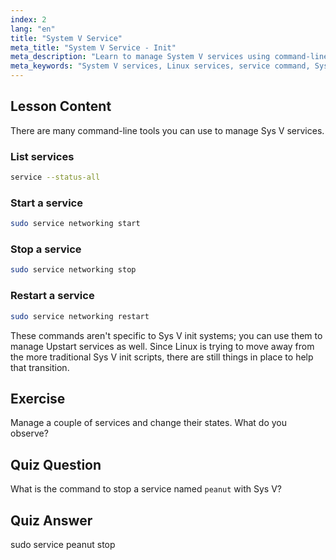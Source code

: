 ```yaml
---
index: 2
lang: "en"
title: "System V Service"
meta_title: "System V Service - Init"
meta_description: "Learn to manage System V services using command-line tools. Discover how to list, start, stop, and restart services with this beginner-friendly Linux tutorial."
meta_keywords: "System V services, Linux services, service command, SysV init, Linux tutorial, beginner Linux, service management, Linux guide"
---
```


## Lesson Content

There are many command-line tools you can use to manage Sys V services.

### List services

```bash
service --status-all
```

### Start a service

```bash
sudo service networking start
```

### Stop a service

```bash
sudo service networking stop
```

### Restart a service

```bash
sudo service networking restart
```

These commands aren't specific to Sys V init systems; you can use them to manage Upstart services as well. Since Linux is trying to move away from the more traditional Sys V init scripts, there are still things in place to help that transition.

## Exercise

Manage a couple of services and change their states. What do you observe?

## Quiz Question

What is the command to stop a service named `peanut` with Sys V?

## Quiz Answer

sudo service peanut stop
